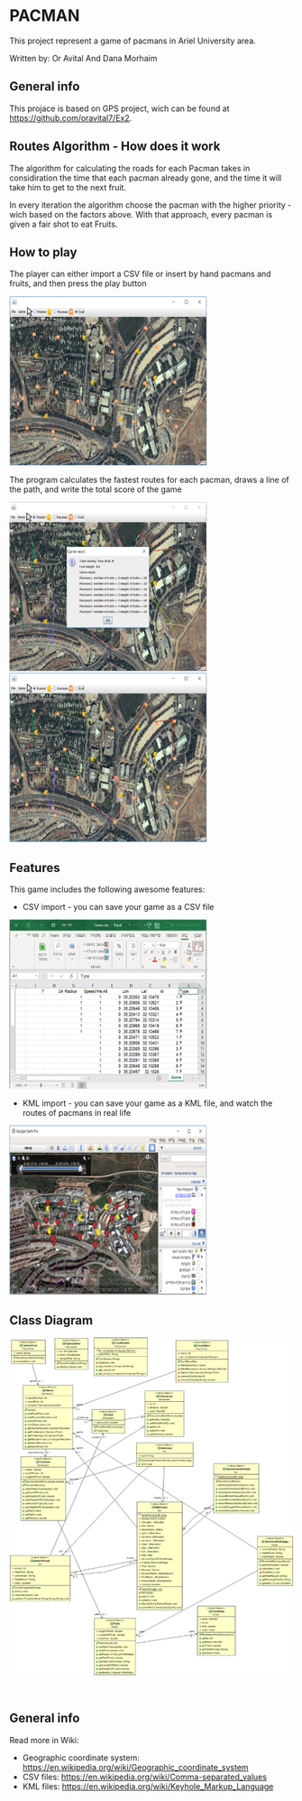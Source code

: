 PACMAN
=========
This project represent a game of pacmans in Ariel University area.

Written by: Or Avital And Dana Morhaim


General info
--------
This projace is based on GPS project, wich can be found at 
<a href="https://github.com/oravital7/Ex2">https://github.com/oravital7/Ex2</a>.


Routes Algorithm - How does it work
--------
The algorithm for calculating the roads for each Pacman takes in considiration 
the time that each pacman already gone, and the time it will take him to get to the next fruit.

In every iteration the algorithm choose the pacman with the higher priority - wich based on the factors above.
With that approach, every pacman is given a fair shot to eat Fruits.

How to play
--------
The player can either import a CSV file or insert by hand pacmans and fruits, and then press the play button

<img src="./Icon/gameBeforePlay.PNG" width="350" height="300">

The program calculates the fastest routes for each pacman, draws a line of the path, and write the total score of the game

<img src="./Icon/gameWithScore.PNG" width="350" height="300">
<img src="./Icon/gameWithoutScore.PNG" width="350" height="300">


Features
--------
This game includes the following awesome features:

- CSV import - you can save your game as a CSV file
<img src="./Icon/gamCsv.PNG" width="350" height="300">

- KML import - you can save your game as a KML file, and watch the routes of pacmans in real life
<img src="./Icon/gameInKml.PNG" width="350" height="300">

Class Diagram
--------
<img src="./Icon/ClassDiagram.jpg" width="650" height="600">

&nbsp;
&nbsp;

General info
--------------
Read more in Wiki:
- Geographic coordinate system: https://en.wikipedia.org/wiki/Geographic_coordinate_system
- CSV files: https://en.wikipedia.org/wiki/Comma-separated_values
- KML files: https://en.wikipedia.org/wiki/Keyhole_Markup_Language

